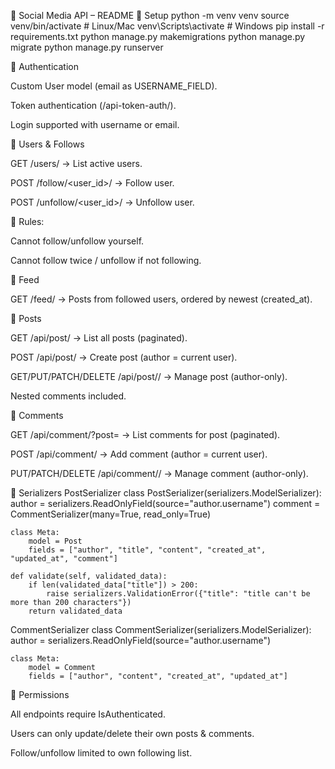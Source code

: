 📘 Social Media API – README
🔹 Setup
python -m venv venv
source venv/bin/activate   # Linux/Mac
venv\Scripts\activate      # Windows
pip install -r requirements.txt
python manage.py makemigrations
python manage.py migrate
python manage.py runserver

🔹 Authentication

Custom User model (email as USERNAME_FIELD).

Token authentication (/api-token-auth/).

Login supported with username or email.

🔹 Users & Follows

GET /users/ → List active users.

POST /follow/<user_id>/ → Follow user.

POST /unfollow/<user_id>/ → Unfollow user.

🔑 Rules:

Cannot follow/unfollow yourself.

Cannot follow twice / unfollow if not following.

🔹 Feed

GET /feed/ → Posts from followed users, ordered by newest (created_at).

🔹 Posts

GET /api/post/ → List all posts (paginated).

POST /api/post/ → Create post (author = current user).

GET/PUT/PATCH/DELETE /api/post/<id>/ → Manage post (author-only).

Nested comments included.

🔹 Comments

GET /api/comment/?post=<id> → List comments for post (paginated).

POST /api/comment/ → Add comment (author = current user).

PUT/PATCH/DELETE /api/comment/<id>/ → Manage comment (author-only).

🔹 Serializers
PostSerializer
class PostSerializer(serializers.ModelSerializer):
    author = serializers.ReadOnlyField(source="author.username")
    comment = CommentSerializer(many=True, read_only=True)

    class Meta:
        model = Post
        fields = ["author", "title", "content", "created_at", "updated_at", "comment"]

    def validate(self, validated_data):
        if len(validated_data["title"]) > 200:
            raise serializers.ValidationError({"title": "title can't be more than 200 characters"})
        return validated_data

CommentSerializer
class CommentSerializer(serializers.ModelSerializer):
    author = serializers.ReadOnlyField(source="author.username")

    class Meta:
        model = Comment
        fields = ["author", "content", "created_at", "updated_at"]

🔹 Permissions

All endpoints require IsAuthenticated.

Users can only update/delete their own posts & comments.

Follow/unfollow limited to own following list.